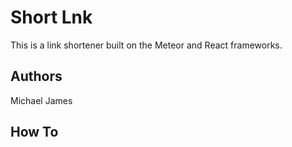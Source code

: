 # Short Lnk

This is a link shortener built on the Meteor and React frameworks.

## Authors

Michael James

## How To